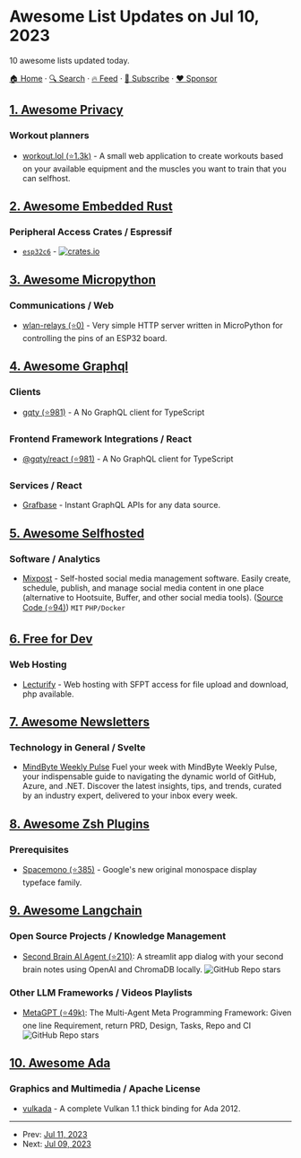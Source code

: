 # Awesome List Updates on Jul 10, 2023

10 awesome lists updated today.

[🏠 Home](/README.md) · [🔍 Search](https://www.trackawesomelist.com/search/) · [🔥 Feed](https://www.trackawesomelist.com/rss.xml) · [📮 Subscribe](https://trackawesomelist.us17.list-manage.com/subscribe?u=d2f0117aa829c83a63ec63c2f&id=36a103854c) · [❤️  Sponsor](https://github.com/sponsors/theowenyoung)



## [1. Awesome Privacy](/content/pluja/awesome-privacy/README.md)

### Workout planners

*   [workout.lol (⭐1.3k)](https://github.com/Vincenius/workout-lol) - A small web application to create workouts based on your available equipment and the muscles you want to train that you can selfhost.

## [2. Awesome Embedded Rust](/content/rust-embedded/awesome-embedded-rust/README.md)

### Peripheral Access Crates / Espressif

*   [`esp32c6`](https://github.com/esp-rs/esp-pacs/tree/main/esp32c6) - [![crates.io](https://img.shields.io/crates/v/esp32c6.svg)](https://crates.io/crates/esp32c6)

## [3. Awesome Micropython](/content/mcauser/awesome-micropython/README.md)

### Communications / Web

*   [wlan-relays (⭐0)](https://github.com/oliver-joos/wlan-relays) - Very simple HTTP server written in MicroPython for controlling the pins of an ESP32 board.

## [4. Awesome Graphql](/content/chentsulin/awesome-graphql/README.md)

### Clients

*   [gqty (⭐981)](https://github.com/gqty-dev/gqty) - A No GraphQL client for TypeScript

### Frontend Framework Integrations / React

*   [@gqty/react (⭐981)](https://github.com/gqty-dev/gqty) - A No GraphQL client for TypeScript

### Services / React

*   [Grafbase](https://grafbase.com) - Instant GraphQL APIs for any data source.

## [5. Awesome Selfhosted](/content/awesome-selfhosted/awesome-selfhosted/README.md)

### Software / Analytics

*   [Mixpost](https://mixpost.app/) - Self-hosted social media management software. Easily create, schedule, publish, and manage social media content in one place (alternative to Hootsuite, Buffer, and other social media tools). ([Source Code (⭐94)](https://github.com/inovector/MixpostApp)) `MIT` `PHP/Docker`

## [6. Free for Dev](/content/ripienaar/free-for-dev/README.md)

### Web Hosting

*   [Lecturify](https://www.lecturify.net/index.en.html) - Web hosting with SFPT access for file upload and download, php available.

## [7. Awesome Newsletters](/content/zudochkin/awesome-newsletters/README.md)

### Technology in General / Svelte

*   [MindByte Weekly Pulse](https://mindbyte.beehiiv.com) Fuel your week with MindByte Weekly Pulse, your indispensable guide to navigating the dynamic world of GitHub, Azure, and .NET. Discover the latest insights, tips, and trends, curated by an industry expert, delivered to your inbox every week.

## [8. Awesome Zsh Plugins](/content/unixorn/awesome-zsh-plugins/README.md)

### Prerequisites

*   [Spacemono (⭐385)](https://github.com/googlefonts/spacemono) - Google's new original monospace display typeface family.

## [9. Awesome Langchain](/content/kyrolabs/awesome-langchain/README.md)

### Open Source Projects / Knowledge Management

*   [Second Brain AI Agent (⭐210)](https://github.com/flepied/second-brain-agent): A streamlit app dialog with your second brain notes using OpenAI and ChromaDB locally. ![GitHub Repo stars](https://img.shields.io/github/stars/flepied/second-brain-agent?style=social)

### Other LLM Frameworks / Videos Playlists

*   [MetaGPT (⭐49k)](https://github.com/geekan/MetaGPT): The Multi-Agent Meta Programming Framework: Given one line Requirement, return PRD, Design, Tasks, Repo and CI ![GitHub Repo stars](https://img.shields.io/github/stars/geekan/MetaGPT?style=social)

## [10. Awesome Ada](/content/ohenley/awesome-ada/README.md)

### Graphics and Multimedia / Apache License

*   [vulkada](https://phasercat.com/vulkada/) - A complete Vulkan 1.1 thick binding for Ada 2012.

---

- Prev: [Jul 11, 2023](/content/2023/07/11/README.md)
- Next: [Jul 09, 2023](/content/2023/07/09/README.md)